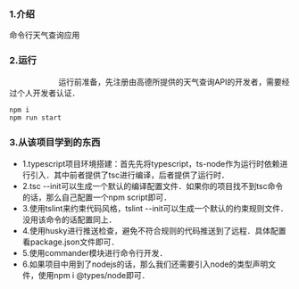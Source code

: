 ### 1.介绍

命令行天气查询应用
　
### 2.运行
　　　　　　
运行前准备，先注册由高德所提供的天气查询API的开发者，需要经过个人开发者认证．

```bash
npm i
npm run start
```

### 3.从该项目学到的东西

+ 1.typescript项目环境搭建：首先先将typescript，ts-node作为运行时依赖进行引入．其中前者提供了tsc进行编译，后者提供了运行时．
+ 2.tsc --init可以生成一个默认的编译配置文件．如果你的项目找不到tsc命令的话，那么自己配置一个npm script即可．
+ 3.使用tslint来约束代码风格，tslint --init可以生成一个默认的约束规则文件．没用该命令的话配置同上．
+ 4.使用husky进行推送检查，避免不符合规则的代码推送到了远程．具体配置看package.json文件即可．
+ 5.使用commander模块进行命令行开发．
+ 6.如果项目中用到了nodejs的话，那么我们还需要引入node的类型声明文件，使用npm i @types/node即可．